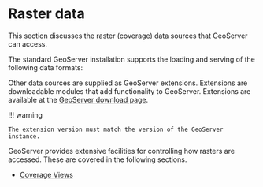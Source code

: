 # Raster data

This section discusses the raster (coverage) data sources that GeoServer can access.

The standard GeoServer installation supports the loading and serving of the following data formats:

Other data sources are supplied as GeoServer extensions. Extensions are downloadable modules that add functionality to GeoServer. Extensions are available at the [GeoServer download page](https://geoserver.org/download).

!!! warning

    The extension version must match the version of the GeoServer instance.

GeoServer provides extensive facilities for controlling how rasters are accessed. These are covered in the following sections.

-   [Coverage Views](coverageview.md)
